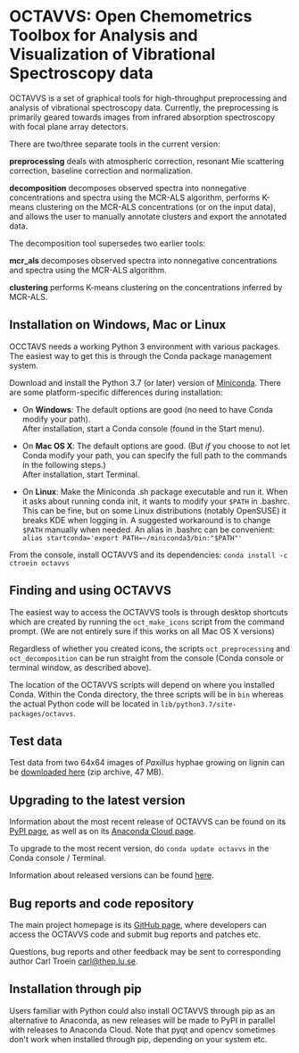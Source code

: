 # OCTAVVS: Open Chemometrics Toolbox for Analysis and Visualization of Vibrational Spectroscopy data

OCTAVVS is a set of graphical tools for high-throughput preprocessing and
analysis of vibrational spectroscopy data. Currently, the preprocessing is
primarily geared towards images from infrared absorption spectroscopy with
focal plane array detectors.

There are two/three separate tools in the current version:

**preprocessing** deals with atmospheric correction, resonant Mie scattering
correction, baseline correction and normalization.

**decomposition** decomposes observed spectra into nonnegative concentrations and
spectra using the MCR-ALS algorithm, performs K-means clustering on the MCR-ALS
concentrations (or on the input data), and allows the user to manually annotate
clusters and export the annotated data.

The decomposition tool supersedes two earlier tools:

**mcr_als** decomposes observed spectra into nonnegative concentrations and
spectra using the MCR-ALS algorithm.

**clustering** performs K-means clustering on the concentrations inferred by
MCR-ALS.

## Installation on Windows, Mac or Linux

OCCTAVS needs a working Python 3 environment with various packages. The
easiest way to get this is through the Conda package management system.

Download and install the Python 3.7 (or later) version of [Miniconda](https://docs.conda.io/en/latest/miniconda.html).
There are some platform-specific differences during installation:

* On **Windows**: The default options are good (no need to have Conda modify your path).  
After installation, start a Conda console (found in the Start menu).

* On **Mac OS X**: The default options are good. (But _if_ you choose to not
let Conda modify your path, you can specify the full path to the commands
in the following steps.)  
After installation, start Terminal.  

* On **Linux**: Make the Miniconda .sh package executable and run it. When it asks about
running conda init, it wants to modify your ``$PATH`` in .bashrc. This can be fine, but on some
Linux distributions (notably OpenSUSE) it breaks KDE when logging in. A suggested workaround
is to change ``$PATH`` manually when needed. An alias in .bashrc can be convenient:  
``alias startconda='export PATH=~/miniconda3/bin:"$PATH"'``

From the console, install OCTAVVS and its dependencies: ``conda install -c ctroein octavvs``

## Finding and using OCTAVVS

The easiest way to access the OCTAVVS tools is through desktop shortcuts
which are created by running the ``oct_make_icons`` script from the command prompt.
(We are not entirely sure if this works on all Mac OS X versions)

Regardless of whether you created icons, the scripts
``oct_preprocessing`` and ``oct_decomposition``
can be run straight from the console (Conda console or terminal window, as described above).

The location of the OCTAVVS scripts will depend on where you installed Conda.
Within the Conda directory, the three scripts will be in ``bin`` whereas
the actual Python code will be located in ``lib/python3.7/site-packages/octavvs``.

## Test data

Test data from two 64x64 images of _Paxillus_ hyphae growing on lignin can be
[downloaded here](http://cbbp.thep.lu.se/~carl/octavvs/octavvs_test_data.zip) (zip archive, 47 MB).

## Upgrading to the latest version

Information about the most recent release of OCTAVVS can be found on its
[PyPI page](https://pypi.org/project/octavvs), as well as on its
[Anaconda Cloud page](https://anaconda.org/ctroein/octavvs).

To upgrade to the most recent version, do ``conda update octavvs`` in the Conda console / Terminal.

Information about released versions can be found [here](https://github.com/ctroein/octavvs/blob/master/HISTORY.md).

## Bug reports and code repository

The main project homepage is its [GitHub page](https://github.com/ctroein/octavvs),
where developers can access the OCTAVVS code and submit bug reports and patches etc.

Questions, bug reports and other feedback may be sent to corresponding author Carl Troein <carl@thep.lu.se>.


## Installation through pip

Users familiar with Python could also install OCTAVVS through pip as an alternative to Anaconda,
as new releases will be made to PyPI in parallel with releases to Anaconda Cloud.
Note that pyqt and opencv sometimes don't work when installed through pip, depending on your system etc.

